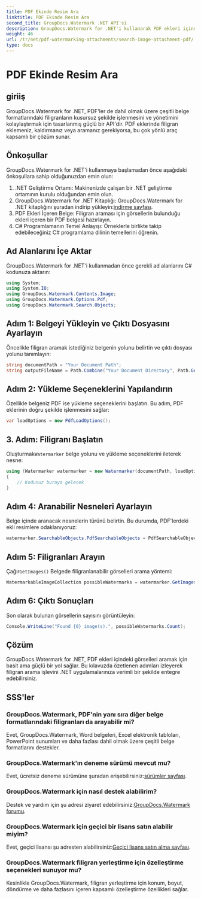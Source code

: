 ```yaml
---
title: PDF Ekinde Resim Ara
linktitle: PDF Ekinde Resim Ara
second_title: GroupDocs.Watermark .NET API'si
description: GroupDocs.Watermark for .NET'i kullanarak PDF ekleri içindeki görselleri verimli bir şekilde arayın. Filigran yönetimi sürecinizi zahmetsizce basitleştirin.
weight: 46
url: /tr/net/pdf-watermarking-attachments/search-image-attachment-pdf/
type: docs
---
```

# PDF Ekinde Resim Ara

## giriiş
GroupDocs.Watermark for .NET, PDF'ler de dahil olmak üzere çeşitli belge formatlarındaki filigranların kusursuz şekilde işlenmesini ve yönetimini kolaylaştırmak için tasarlanmış güçlü bir API'dir. PDF eklerinde filigran eklemeniz, kaldırmanız veya aramanız gerekiyorsa, bu çok yönlü araç kapsamlı bir çözüm sunar.
## Önkoşullar
GroupDocs.Watermark for .NET'i kullanmaya başlamadan önce aşağıdaki önkoşullara sahip olduğunuzdan emin olun:
1. .NET Geliştirme Ortamı: Makinenizde çalışan bir .NET geliştirme ortamının kurulu olduğundan emin olun.
2.  GroupDocs.Watermark for .NET Kitaplığı: GroupDocs.Watermark for .NET kitaplığını şuradan indirip yükleyin:[indirme sayfası](https://releases.groupdocs.com/Watermark/net/).
3. PDF Ekleri İçeren Belge: Filigran araması için görsellerin bulunduğu ekleri içeren bir PDF belgesi hazırlayın.
4. C# Programlamanın Temel Anlayışı: Örneklerle birlikte takip edebileceğiniz C# programlama dilinin temellerini öğrenin.

## Ad Alanlarını İçe Aktar
GroupDocs.Watermark for .NET'i kullanmadan önce gerekli ad alanlarını C# kodunuza aktarın:
```csharp
using System;
using System.IO;
using GroupDocs.Watermark.Contents.Image;
using GroupDocs.Watermark.Options.Pdf;
using GroupDocs.Watermark.Search.Objects;
```
## Adım 1: Belgeyi Yükleyin ve Çıktı Dosyasını Ayarlayın
Öncelikle filigran aramak istediğiniz belgenin yolunu belirtin ve çıktı dosyası yolunu tanımlayın:
```csharp
string documentPath = "Your Document Path";
string outputFileName = Path.Combine("Your Document Directory", Path.GetFileName(documentPath));
```
## Adım 2: Yükleme Seçeneklerini Yapılandırın
Özellikle belgeniz PDF ise yükleme seçeneklerini başlatın. Bu adım, PDF eklerinin doğru şekilde işlenmesini sağlar:
```csharp
var loadOptions = new PdfLoadOptions();
```
## 3. Adım: Filigranı Başlatın
 Oluşturmak`Watermarker` belge yolunu ve yükleme seçeneklerini ileterek nesne:
```csharp
using (Watermarker watermarker = new Watermarker(documentPath, loadOptions))
{
    // Kodunuz buraya gelecek
}
```
## Adım 4: Aranabilir Nesneleri Ayarlayın
Belge içinde aranacak nesnelerin türünü belirtin. Bu durumda, PDF'lerdeki ekli resimlere odaklanıyoruz:
```csharp
watermarker.SearchableObjects.PdfSearchableObjects = PdfSearchableObjects.AttachedImages;
```
## Adım 5: Filigranları Arayın
 Çağır`GetImages()` Belgede filigranlanabilir görselleri arama yöntemi:
```csharp
WatermarkableImageCollection possibleWatermarks = watermarker.GetImages();
```
## Adım 6: Çıktı Sonuçları
Son olarak bulunan görsellerin sayısını görüntüleyin:
```csharp
Console.WriteLine("Found {0} image(s).", possibleWatermarks.Count);
```

## Çözüm
GroupDocs.Watermark for .NET, PDF ekleri içindeki görselleri aramak için basit ama güçlü bir yol sağlar. Bu kılavuzda özetlenen adımları izleyerek filigran arama işlevini .NET uygulamalarınıza verimli bir şekilde entegre edebilirsiniz.
## SSS'ler
### GroupDocs.Watermark, PDF'nin yanı sıra diğer belge formatlarındaki filigranları da arayabilir mi?
Evet, GroupDocs.Watermark, Word belgeleri, Excel elektronik tabloları, PowerPoint sunumları ve daha fazlası dahil olmak üzere çeşitli belge formatlarını destekler.
### GroupDocs.Watermark'ın deneme sürümü mevcut mu?
 Evet, ücretsiz deneme sürümüne şuradan erişebilirsiniz:[sürümler sayfası](https://releases.groupdocs.com/).
### GroupDocs.Watermark için nasıl destek alabilirim?
 Destek ve yardım için şu adresi ziyaret edebilirsiniz:[GroupDocs.Watermark forumu](https://forum.groupdocs.com/c/watermark/19).
### GroupDocs.Watermark için geçici bir lisans satın alabilir miyim?
 Evet, geçici lisansı şu adresten alabilirsiniz:[Geçici lisans satın alma sayfası](https://purchase.groupdocs.com/temporary-license/).
### GroupDocs.Watermark filigran yerleştirme için özelleştirme seçenekleri sunuyor mu?
Kesinlikle GroupDocs.Watermark, filigran yerleştirme için konum, boyut, döndürme ve daha fazlasını içeren kapsamlı özelleştirme özellikleri sağlar.
